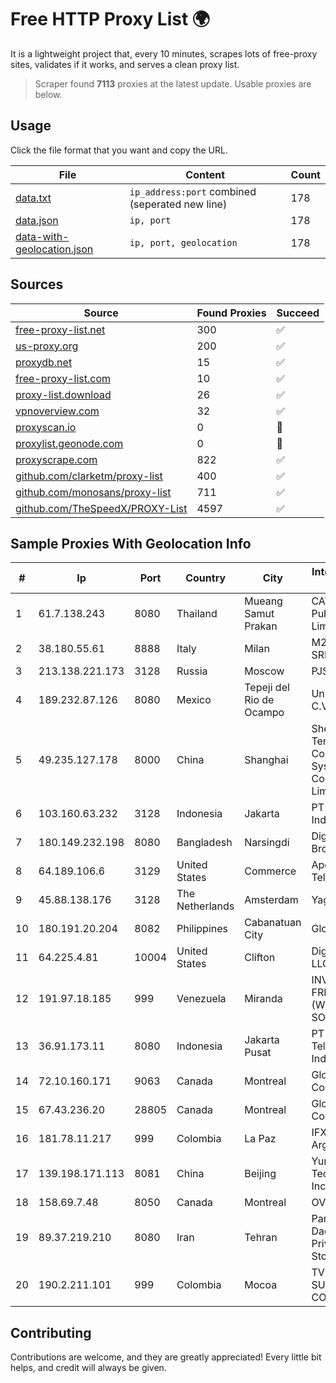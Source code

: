 
# Free HTTP Proxy List 🌍

It is a lightweight project that, every 10 minutes, scrapes lots of free-proxy sites, validates if it works, and serves a clean proxy list.


> Scraper found **7113** proxies at the latest update. Usable proxies are below.

## Usage

Click the file format that you want and copy the URL.


|File|Content|Count|
|----|-------|-----|
|[data.txt](https://raw.githubusercontent.com/themiralay/Proxy-List-World/master/data.txt)|`ip_address:port` combined (seperated new line)|178|
|[data.json](https://raw.githubusercontent.com/themiralay/Proxy-List-World/master/data.json)|`ip, port`|178|
|[data-with-geolocation.json](https://raw.githubusercontent.com/themiralay/Proxy-List-World/master/data-with-geolocation.json)|`ip, port, geolocation`|178|

## Sources

|Source|Found Proxies|Succeed|
|------|-------------|-------|
|[free-proxy-list.net](https://free-proxy-list.net)|300|✅|
|[us-proxy.org](https://www.us-proxy.org)|200|✅|
|[proxydb.net](http://proxydb.net)|15|✅|
|[free-proxy-list.com](https://free-proxy-list.com/?page=&port=&type%5B%5D=http&type%5B%5D=https&up_time=0&search=Search)|10|✅|
|[proxy-list.download](https://www.proxy-list.download/HTTP)|26|✅|
|[vpnoverview.com](https://vpnoverview.com/privacy/anonymous-browsing/free-proxy-servers)|32|✅|
|[proxyscan.io](https://www.proxyscan.io)|0|🚫|
|[proxylist.geonode.com](https://proxylist.geonode.com/api/proxy-list?limit=300&page=1&sort_by=lastChecked&sort_type=desc&protocols=http,https)|0|🚫|
|[proxyscrape.com](https://api.proxyscrape.com/v2/?request=displayproxies&protocol=http&timeout=10000&country=all&ssl=all&anonymity=all)|822|✅|
|[github.com/clarketm/proxy-list](https://raw.githubusercontent.com/clarketm/proxy-list/master/proxy-list-raw.txt)|400|✅|
|[github.com/monosans/proxy-list](https://raw.githubusercontent.com/monosans/proxy-list/main/proxies/http.txt)|711|✅|
|[github.com/TheSpeedX/PROXY-List](https://raw.githubusercontent.com/TheSpeedX/PROXY-List/master/http.txt)|4597|✅|


## Sample Proxies With Geolocation Info

|#|Ip|Port|Country|City|Internet Service Provider|
|-|--|----|-------|----|-------------------------|
|1|61.7.138.243|8080|Thailand|Mueang Samut Prakan|CAT Telecom Public Company Limited|
|2|38.180.55.61|8888|Italy|Milan|M247 Europe SRL|
|3|213.138.221.173|3128|Russia|Moscow|PJSC MegaFon|
|4|189.232.87.126|8080|Mexico|Tepeji del Rio de Ocampo|Uninet S.A. de C.V.|
|5|49.235.127.178|8000|China|Shanghai|Shenzhen Tencent Computer Systems Company Limited|
|6|103.160.63.232|3128|Indonesia|Jakarta|PT Herza Digital Indonesia|
|7|180.149.232.198|8080|Bangladesh|Narsingdi|Digi Jadoo Broadband Ltd|
|8|64.189.106.6|3129|United States|Commerce|Apogee Telecom Inc.|
|9|45.88.138.176|3128|The Netherlands|Amsterdam|Yaglom Labs Ltd|
|10|180.191.20.204|8082|Philippines|Cabanatuan City|Globe Telecom|
|11|64.225.4.81|10004|United States|Clifton|DigitalOcean, LLC|
|12|191.97.18.185|999|Venezuela|Miranda|INVERSIONES FRITZ 78 C.A.(WIFI SOLUTION)|
|13|36.91.173.11|8080|Indonesia|Jakarta Pusat|PT Telekomunikasi Indonesia|
|14|72.10.160.171|9063|Canada|Montreal|GloboTech Communications|
|15|67.43.236.20|28805|Canada|Montreal|GloboTech Communications|
|16|181.78.11.217|999|Colombia|La Paz|IFX Networks Argentina S.R.L|
|17|139.198.171.113|8081|China|Beijing|Yunify Technologies Inc|
|18|158.69.7.48|8050|Canada|Montreal|OVH SAS|
|19|89.37.219.210|8080|Iran|Tehran|Parvaresh Dadeha Co. Private Joint Stock|
|20|190.2.211.101|999|Colombia|Mocoa|TV AZTECA SUCURSAL COLOMBIA|



## Contributing

Contributions are welcome, and they are greatly appreciated! Every
little bit helps, and credit will always be given.

